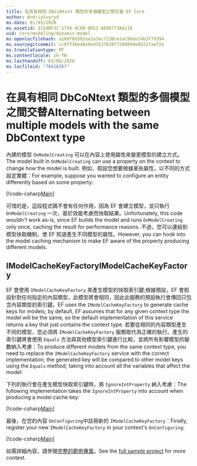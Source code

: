 ```yaml
---
title: 在具有相同 DbCoNtext 類型的多個模型之間交替-EF Core
author: AndriySvyryd
ms.date: 01/03/2020
ms.assetid: 3154BF3C-1749-4C60-8D51-AE86773AA116
uid: core/modeling/dynamic-model
ms.openlocfilehash: a160f0d382ee2a3ac7130ce1ac98eb24b3f79394
ms.sourcegitcommit: cc0ff36e46e9ed3527638f7208000e8521faef2e
ms.translationtype: MT
ms.contentlocale: zh-TW
ms.lasthandoff: 03/06/2020
ms.locfileid: "78416357"
---
```

# <a name="alternating-between-multiple-models-with-the-same-dbcontext-type"></a><span data-ttu-id="42c00-102">在具有相同 DbCoNtext 類型的多個模型之間交替</span><span class="sxs-lookup"><span data-stu-id="42c00-102">Alternating between multiple models with the same DbContext type</span></span>

<span data-ttu-id="42c00-103">內建的模型 `OnModelCreating` 可以在內容上使用屬性來變更模型的建立方式。</span><span class="sxs-lookup"><span data-stu-id="42c00-103">The model built in `OnModelCreating` can use a property on the context to change how the model is built.</span></span> <span data-ttu-id="42c00-104">例如，假設您想要根據某些屬性，以不同的方式設定實體：</span><span class="sxs-lookup"><span data-stu-id="42c00-104">For example, suppose you wanted to configure an entity differently based on some property:</span></span>

[!code-csharp[Main](../../../samples/core/Modeling/DynamicModel/DynamicContext.cs?name=OnModelCreating)]

<span data-ttu-id="42c00-105">可惜的是，這段程式碼不會有任何作用，因為 EF 會建立模型，並只執行 `OnModelCreating` 一次，基於效能考慮而快取結果。</span><span class="sxs-lookup"><span data-stu-id="42c00-105">Unfortunately, this code wouldn't work as-is, since EF builds the model and runs `OnModelCreating` only once, caching the result for performance reasons.</span></span> <span data-ttu-id="42c00-106">不過，您可以連結到模型快取機制，使 EF 知道產生不同模型的屬性。</span><span class="sxs-lookup"><span data-stu-id="42c00-106">However, you can hook into the model caching mechanism to make EF aware of the property producing different models.</span></span>

## <a name="imodelcachekeyfactory"></a><span data-ttu-id="42c00-107">IModelCacheKeyFactory</span><span class="sxs-lookup"><span data-stu-id="42c00-107">IModelCacheKeyFactory</span></span>

<span data-ttu-id="42c00-108">EF 會使用 `IModelCacheKeyFactory` 來產生模型的快取索引鍵;根據預設，EF 會假設針對任何指定的內容類型，此模型將會相同，因此此服務的預設執行會傳回只包含內容類型的索引鍵。</span><span class="sxs-lookup"><span data-stu-id="42c00-108">EF uses the `IModelCacheKeyFactory` to generate cache keys for models; by default, EF assumes that for any given context type the model will be the same, so the default implementation of this service returns a key that just contains the context type.</span></span> <span data-ttu-id="42c00-109">若要從相同的內容類型產生不同的模型，您必須將 `IModelCacheKeyFactory` 服務取代為正確的執行。產生的索引鍵將會使用 `Equals` 方法與其他模型索引鍵進行比較，並將所有影響模型的變數納入考慮：</span><span class="sxs-lookup"><span data-stu-id="42c00-109">To produce different models from the same context type, you need to replace the `IModelCacheKeyFactory` service with the correct  implementation; the generated key will be compared to other model keys using the `Equals` method, taking into account all the variables that affect the model:</span></span>

<span data-ttu-id="42c00-110">下列的執行會在產生模型快取索引鍵時，將 `IgnoreIntProperty` 納入考慮：</span><span class="sxs-lookup"><span data-stu-id="42c00-110">The following implementation takes the `IgnoreIntProperty` into account when producing a model cache key:</span></span>

[!code-csharp[Main](../../../samples/core/Modeling/DynamicModel/DynamicModelCacheKeyFactory.cs?name=DynamicModel)]

<span data-ttu-id="42c00-111">最後，在您的內容 `OnConfiguring`中註冊新的 `IModelCacheKeyFactory`：</span><span class="sxs-lookup"><span data-stu-id="42c00-111">Finally, register your new `IModelCacheKeyFactory` in your context's `OnConfiguring`:</span></span>

[!code-csharp[Main](../../../samples/core/Modeling/DynamicModel/DynamicContext.cs?name=OnConfiguring)]

<span data-ttu-id="42c00-112">如需詳細內容，請參閱[完整的範例專案](https://github.com/dotnet/EntityFramework.Docs/tree/master/samples/core/Modeling/DynamicModel)。</span><span class="sxs-lookup"><span data-stu-id="42c00-112">See the [full sample project](https://github.com/dotnet/EntityFramework.Docs/tree/master/samples/core/Modeling/DynamicModel) for more context.</span></span>
